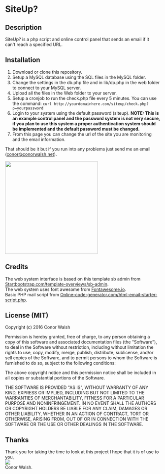 # SiteUp?

Description
-----------

SiteUp? is a php script and online control panel that sends an email if it can't reach a specified URL.

Installation
-----------

1. Download or clone this repository.
2. Setup a MySQL database using the SQL files in the MySQL folder.
3. Change the settings in the db.php file and in lib/dp.php in the web folder to connect to your MySQL server.
4. Upload all the files in the Web folder to your server.
5. Setup a cronjob to run the check.php file every 5 minutes. You can use the command:
```curl http://yourdomainhere.com/siteup/check.php?p=yourpassword```
6. Login to your system using the default password (siteup). **NOTE: This is an example control panel and the password system is not very secure, if you plan to use this system a proper authentication system should be implemented and the default password must be changed.**
7. From this page you can change the url of the site you are monitoring and the email information.

That should be it but if you run into any problems just send me an email (conor@conorwalsh.net).

<img height="300px" src="http://conorwalsh.net/img/siteup_screenshot.png" />

Credits
------

The web system interface is based on this template sb admin from <a href="http://startbootstrap.com/template-overviews/sb-admin/" target="_blank">Startbootstrap.com/template-overviews/sb-admin</a>.<br/>
The web system uses font awesome from <a href="http://fontawesome.io/" target="_blank">Fontawesome.io</a>.<br/>
Basic PHP mail script from <a href="http://online-code-generator.com/html-email-starter-script.php" target="_blank">Online-code-generator.com/html-email-starter-script.php</a>.

License (MIT)
------
Copyright (c) 2016 Conor Walsh 

Permission is hereby granted, free of charge, to any person obtaining a copy
of this software and associated documentation files (the "Software"), to deal
in the Software without restriction, including without limitation the rights
to use, copy, modify, merge, publish, distribute, sublicense, and/or sell
copies of the Software, and to permit persons to whom the Software is
furnished to do so, subject to the following conditions:

The above copyright notice and this permission notice shall be included in all
copies or substantial portions of the Software.

THE SOFTWARE IS PROVIDED "AS IS", WITHOUT WARRANTY OF ANY KIND, EXPRESS OR
IMPLIED, INCLUDING BUT NOT LIMITED TO THE WARRANTIES OF MERCHANTABILITY,
FITNESS FOR A PARTICULAR PURPOSE AND NONINFRINGEMENT. IN NO EVENT SHALL THE
AUTHORS OR COPYRIGHT HOLDERS BE LIABLE FOR ANY CLAIM, DAMAGES OR OTHER
LIABILITY, WHETHER IN AN ACTION OF CONTRACT, TORT OR OTHERWISE, ARISING FROM,
OUT OF OR IN CONNECTION WITH THE SOFTWARE OR THE USE OR OTHER DEALINGS IN THE
SOFTWARE.

Thanks
------

Thank you for taking the time to look at this project I hope that it is of use to you,<br/>
<img src="http://conorwalsh.net/sig.png" /><br/>
Conor Walsh.
